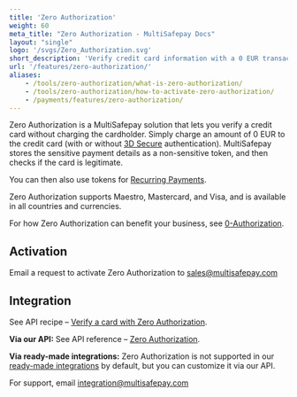 ```yaml
---
title: 'Zero Authorization'
weight: 60
meta_title: "Zero Authorization - MultiSafepay Docs"
layout: "single"
logo: '/svgs/Zero_Authorization.svg'
short_description: 'Verify credit card information with a 0 EUR transaction.'
url: '/features/zero-authorization/'
aliases:
    - /tools/zero-authorization/what-is-zero-authorization/
    - /tools/zero-authorization/how-to-activate-zero-authorization/
    - /payments/features/zero-authorization/
---
```


Zero Authorization is a MultiSafepay solution that lets you verify a credit card without charging the cardholder. Simply charge an amount of 0 EUR to the credit card (with or without [3D Secure](/glossaries/credit-cards/#3d-secure) authentication). MultiSafepay stores the sensitive payment details as a non-sensitive token, and then checks if the card is legitimate. 

You can then also use tokens for [Recurring Payments](/features/recurring-payments).

Zero Authorization supports Maestro, Mastercard, and Visa, and is available in all countries and currencies.

For how Zero Authorization can benefit your business, see [0-Authorization](https://www.multisafepay.com/blog/manage-your-subscriptions).

## Activation
Email a request to activate Zero Authorization to <sales@multisafepay.com>

## Integration

See API recipe – [Verify a card with Zero Authorization](https://docs-api.multisafepay.com/recipes/verify-a-card-with-zero-authorization).

**Via our API:** See API reference – [Zero Authorization](/api/#zero-authorization-orders).

**Via ready-made integrations:** Zero Authorization is not supported in our [ready-made integrations](/integrations/ready-made/) by default, but you can customize it via our API.

For support, email <integration@multisafepay.com>
